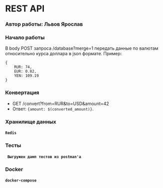 # REST API
### Автор работы: Львов Ярослав

### Начало работы
В body POST запроса /database?merge=1 передать данные по валютам относительно курса доллара в json формате. 
Пример: 
```
{
    RUR: 74,
    EUR: 0.82,
    YEN: 109.19
}
```
### Конвертация
* GET /convert?from=RUR&to=USD&amount=42 
* Ответ: ```{amount: $(converted_amount)}```.

### Хранилище данных
#### ``` Redis ```

### Тесты
#### ``` Выгружен дамп тестов из postman'a```

### Docker
#### ``` docker-compose ```